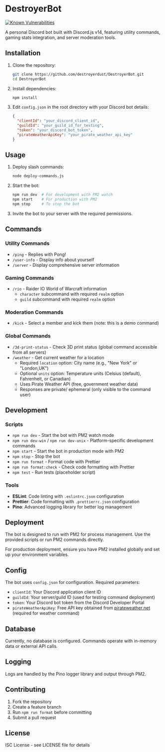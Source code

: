 # DestroyerBot

[![Known Vulnerabilities](https://snyk.io/test/github/destroyerdust/DestroyerBot/badge.svg)](https://snyk.io/test/github/destroyerdust/DestroyerBot)

A personal Discord bot built with Discord.js v14, featuring utility commands, gaming stats integration, and server moderation tools.

## Installation

1. Clone the repository:

   ```bash
   git clone https://github.com/destroyerdust/DestroyerBot.git
   cd DestroyerBot
   ```

2. Install dependencies:

   ```bash
   npm install
   ```

3. Edit `config.json` in the root directory with your Discord bot details:
   ```json
   {
     "clientId": "your_discord_client_id",
     "guildId": "your_guild_id_for_testing",
     "token": "your_discord_bot_token",
     "pirateWeatherApiKey": "your_pirate_weather_api_key"
   }
   ```

## Usage

1. Deploy slash commands:

   ```bash
   node deploy-commands.js
   ```

2. Start the bot:

   ```bash
   npm run dev  # For development with PM2 watch
   npm start    # For production with PM2
   npm stop     # To stop the bot
   ```

3. Invite the bot to your server with the required permissions.

## Commands

### Utility Commands

- `/ping` - Replies with Pong!
- `/user-info` - Display info about yourself
- `/server` - Display comprehensive server information

### Gaming Commands

- `/rio` - Raider IO World of Warcraft information
  - `character` subcommand with required `realm` option
  - `guild` subcommand with required `realm` option

### Moderation Commands

- `/kick` - Select a member and kick them (note: this is a demo command)

### Global Commands

- `/3d-print-status` - Check 3D print status (global command accessible from all servers)
- `/weather` - Get current weather for a location
  - Required `location` option: City name (e.g., "New York" or "London,UK")
  - Optional `units` option: Temperature units (Celsius (default), Fahrenheit, or Canadian)
  - Uses Pirate Weather API (free, government weather data)
  - Responses are private/ ephemeral (only visible to the command user)

## Development

### Scripts

- `npm run dev` - Start the bot with PM2 watch mode
- `npm run dev-win` / `npm run dev-unix` - Platform-specific development commands
- `npm start` - Start the bot in production mode with PM2
- `npm stop` - Stop the bot
- `npm run format` - Format code with Prettier
- `npm run format:check` - Check code formatting with Prettier
- `npm test` - Run tests (placeholder script)

### Tools

- **ESLint**: Code linting with `.eslintrc.json` configuration
- **Prettier**: Code formatting with `.prettierrc.json` configuration
- **Pino**: Advanced logging library for better log management

## Deployment

The bot is designed to run with PM2 for process management. Use the provided scripts or run PM2 commands directly.

For production deployment, ensure you have PM2 installed globally and set up your environment variables.

## Config

The bot uses `config.json` for configuration. Required parameters:

- `clientId`: Your Discord application client ID
- `guildId`: Your server/guild ID (used for testing command deployment)
- `token`: Your Discord bot token from the Discord Developer Portal
- `pirateWeatherApiKey`: Free API key obtained from [pirateweather.net](https://pirateweather.net/) (required for weather command)

## Database

Currently, no database is configured. Commands operate with in-memory data or external API calls.

## Logging

Logs are handled by the Pino logger library and output through PM2.

## Contributing

1. Fork the repository
2. Create a feature branch
3. Run `npm run format` before committing
4. Submit a pull request

## License

ISC License - see LICENSE file for details
